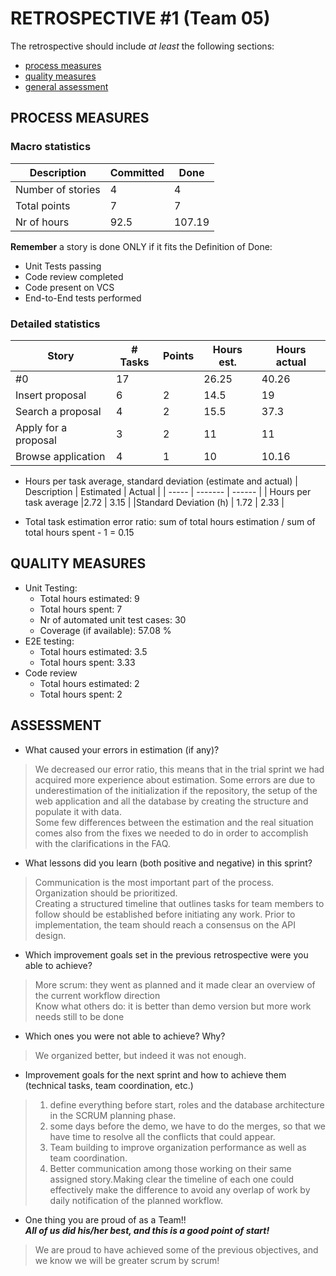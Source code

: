 # RETROSPECTIVE #1 (Team 05)

The retrospective should include _at least_ the following
sections:

- [process measures](#process-measures)
- [quality measures](#quality-measures)
- [general assessment](#assessment)

## PROCESS MEASURES

### Macro statistics

<!-- - Number of stories committed vs. done
- Total points committed vs. done
- Nr of hours planned vs. spent (as a team) -->
  | Description | Committed | Done |
  | ----- | ------- | ------ |
  | Number of stories | 4 | 4|
  | Total points | 7| 7|
  | Nr of hours | 92.5 | 107.19 |

**Remember** a story is done ONLY if it fits the Definition of Done:

- Unit Tests passing
- Code review completed
- Code present on VCS
- End-to-End tests performed

<!-- > Please refine your DoD if required (you cannot remove items!) -->

<!--
Mainly the definition of DONE referred to passing the implemented unit tests as well as.
On "Call the next user" and "See the next number" we instead focused on code review by 2 members of the team per story -->

### Detailed statistics

| Story                  | # Tasks | Points | Hours est. | Hours actual |
| ---------------------- | ------- | ------ | ---------- | ------------ |
| #0                     | 17      |        |     26.25     |    40.26   |
| Insert proposal       |    6    |   2   |    14.5    |    19    |
|  Search a proposal  | 4       |   2   |   15.5  |   37.3  |
| Apply for a proposal |   3     |   2   |   11   |    11     |
| Browse application | 4       |   1  | 10      | 10.16         |

<!-- > place technical tasks corresponding to story `#0` and leave out story points (not applicable in this case) -->

- Hours per task average, standard deviation (estimate and actual)
  | Description | Estimated | Actual |
  | ----- | ------- | ------ |
  | Hours per task average |2.72 | 3.15 |
  |Standard Deviation (h) | 1.72 | 2.33 |

- Total task estimation error ratio: sum of total hours estimation / sum of total hours spent - 1 = 0.15

## QUALITY MEASURES

- Unit Testing:
  - Total hours estimated: 9
  - Total hours spent: 7 
  - Nr of automated unit test cases: 30
  - Coverage (if available): 57.08 %
- E2E testing:
  - Total hours estimated: 3.5 
  - Total hours spent: 3.33 
- Code review
  - Total hours estimated: 2
  - Total hours spent: 2

## ASSESSMENT

- What caused your errors in estimation (if any)?
> We decreased our error ratio, this means that in the trial sprint we had acquired more experience about estimation. Some errors are due to underestimation of the initialization if the repository, the setup of the web application and all the database by creating the structure and populate it with data.  
> Some few differences between the estimation and the real situation comes also from the fixes we needed to do in order to accomplish with the clarifications in the FAQ.
- What lessons did you learn (both positive and negative) in this sprint?
> Communication is the most important part of the process. Organization should be prioritized.  
> Creating a structured timeline that outlines tasks for team members to follow should be established before initiating any work. Prior to implementation, the team should reach a consensus on the API design.

- Which improvement goals set in the previous retrospective were you able to achieve?
>More scrum: they went as planned and it made clear an overview of the current workflow direction  
>Know what others do: it is better than demo version but more work needs still to be done
- Which ones you were not able to achieve? Why?
> We organized better, but indeed it was not enough. 
- Improvement goals for the next sprint and how to achieve them (technical tasks, team coordination, etc.)

>1.  define everything before start, roles and the database architecture in the SCRUM planning phase.
>2. some days before the demo, we have to do the merges, so that we have time to resolve all the conflicts that could appear.
>3. Team building to improve organization performance as well as team coordination.   
>4. Better communication among those working on their same assigned story.Making clear the timeline of each one could effectively make the difference to avoid any overlap of work by daily notification of the planned workflow.


- One thing you are proud of as a Team!!  
***All of us did his/her best, and this is a good point of start!***  

>We are proud to have achieved some of the previous objectives, and we know we will be greater scrum by scrum!

